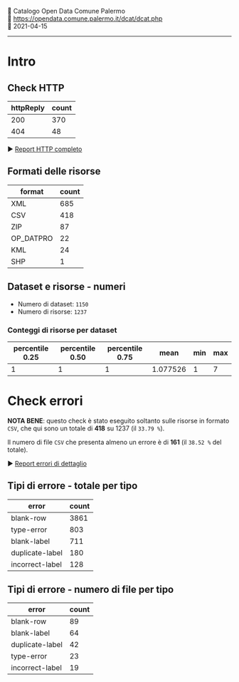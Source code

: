 🏢 Catalogo Open Data Comune Palermo<br>
🔗 https://opendata.comune.palermo.it/dcat/dcat.php<br>
📅 2021-04-15

---

# Intro

## Check HTTP

| httpReply | count |
| --- | --- |
| 200 | 370 |
| 404 | 48 |

▶ [Report HTTP completo](./HTTPreport.csv)


## Formati delle risorse

| format | count |
| --- | --- |
| XML | 685 |
| CSV | 418 |
| ZIP | 87 |
| OP_DATPRO | 22 |
| KML | 24 |
| SHP | 1 |

## Dataset e risorse - numeri

- Numero di dataset: `1150`
- Numero di risorse: `1237`

### Conteggi di risorse per dataset

| percentile 0.25 | percentile 0.50 | percentile 0.75 | mean | min | max |
| --- | --- | --- | --- | --- | --- |
| 1 | 1 | 1 | 1.077526 | 1 | 7 |

# Check errori

**NOTA BENE**: questo check è stato eseguito soltanto sulle risorse in formato `CSV`,
che qui sono un totale di **418** su 1237 (il `33.79 %`).

Il numero di file `CSV` che presenta almeno un errore è di **161** (il `38.52 %` del totale).

▶ [Report errori di dettaglio](./errorsReport.csv)

## Tipi di errore - totale per tipo

| error | count |
| --- | --- |
| blank-row | 3861 |
| type-error | 803 |
| blank-label | 711 |
| duplicate-label | 180 |
| incorrect-label | 128 |

## Tipi di errore - numero di file per tipo

| error | count |
| --- | --- |
| blank-row | 89 |
| blank-label | 64 |
| duplicate-label | 42 |
| type-error | 23 |
| incorrect-label | 19 |
